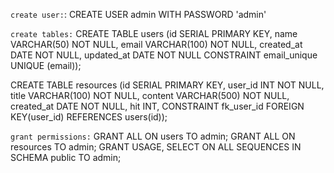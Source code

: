 `create user:`:
CREATE USER admin WITH PASSWORD 'admin'

`create tables:`
CREATE TABLE users (id SERIAL PRIMARY KEY, name VARCHAR(50) NOT NULL, email VARCHAR(100) NOT NULL, created_at DATE NOT NULL, updated_at DATE NOT NULL CONSTRAINT email_unique UNIQUE (email));

CREATE TABLE resources (id SERIAL PRIMARY KEY, user_id INT NOT NULL, title VARCHAR(100) NOT NULL, content VARCHAR(500) NOT NULL, created_at DATE NOT NULL, hit INT, CONSTRAINT fk_user_id FOREIGN KEY(user_id) REFERENCES users(id));

`grant permissions:`
GRANT ALL ON users TO admin;
GRANT ALL ON resources TO admin;
GRANT USAGE, SELECT ON ALL SEQUENCES IN SCHEMA public TO admin;
